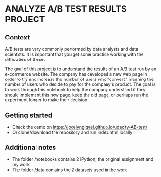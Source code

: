 # ANALYZE A/B TEST RESULTS PROJECT
## Context
A/B tests are very commonly performed by data analysts and data scientists. It is important that you get some practice working with the difficulties of these.

The goal of this project is to understand the results of an A/B test run by an e-commerce website. The company has developed a new web page in order to try and increase the number of users who "convert," meaning the number of users who decide to pay for the company's product. The goal is to work through this notebook to help the company understand if they should implement this new page, keep the old page, or perhaps run the experiment longer to make their decision.

## Getting started
- Check the demo on https://jocelyngiquel.github.io/udacity-AB-test/
- Or clone/download the repository and run index.html locally

## Additional notes
- The folder /notebooks contains 2 iPython, the original assignment and my work
- The folder /data contains the 2 datasets used in the work